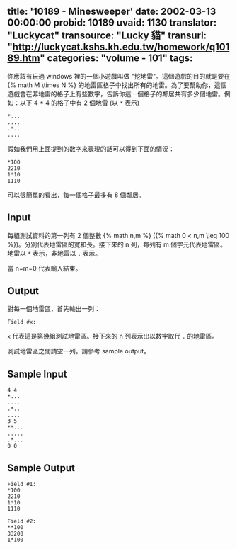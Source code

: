 title: '10189 - Minesweeper'
date: 2002-03-13 00:00:00
probid: 10189
uvaid: 1130
translator: "Luckycat"
transource: "Lucky 貓"
transurl: "http://luckycat.kshs.kh.edu.tw/homework/q10189.htm"
categories: "volume - 101"
tags:
---

你應該有玩過 windows 裡的一個小遊戲叫做 "挖地雷"。這個遊戲的目的就是要在 {% math M \times N %} 的地雷區格子中找出所有的地雷。為了要幫助你，這個遊戲會在非地雷的格子上有些數字，告訴你這一個格子的鄰居共有多少個地雷。例如：以下 4 \* 4 的格子中有 2 個地雷 (以 `*` 表示)

	*...
	....
	.*..
	....

假如我們用上面提到的數字來表現的話可以得到下面的情況：

	*100
	2210
	1*10
	1110

可以很簡單的看出，每一個格子最多有 8 個鄰居。

## Input ##

每組測試資料的第一列有 2 個整數 {% math n,m %} ({% math 0 < n,m \leq 100 %})。分別代表地雷區的寬和長。接下來的 n 列，每列有 m 個字元代表地雷區。地雷以 `*` 表示，非地雷以 `.` 表示。

當 n=m=0 代表輸入結束。

## Output ##

對每一個地雷區，首先輸出一列：

	Field #x:

`x` 代表這是第幾組測試地雷區。接下來的 n 列表示出以數字取代 `.` 的地雷區。

測試地雷區之間請空一列。請參考 sample output。

## Sample Input ##

	4 4
	*...
	....
	.*..
	....
	3 5
	**...
	.....
	.*...
	0 0

## Sample Output ##

	Field #1:
	*100
	2210
	1*10
	1110

	Field #2:
	**100
	33200
	1*100
